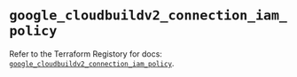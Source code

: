 # `google_cloudbuildv2_connection_iam_policy`

Refer to the Terraform Registory for docs: [`google_cloudbuildv2_connection_iam_policy`](https://registry.terraform.io/providers/hashicorp/google-beta/4.71.0/docs/resources/google_cloudbuildv2_connection_iam_policy).

